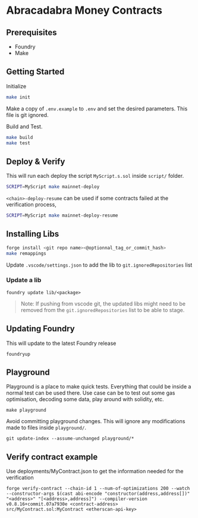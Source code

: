 # Abracadabra Money Contracts

## Prerequisites
- Foundry
- Make

## Getting Started

Initialize
```sh
make init
```

Make a copy of `.env.example` to `.env` and set the desired parameters. This file is git ignored.

Build and Test.

```sh
make build
make test
```

## Deploy & Verify
This will run each deploy the script `MyScript.s.sol` inside `script/` folder.
```sh
SCRIPT=MyScript make mainnet-deploy
```

`<chain>-deploy-resume` can be used if some contracts failed at the verification process, 
```sh
SCRIPT=MyScript make mainnet-deploy-resume
```

## Installing Libs
```sh
forge install <git repo name><@optionnal_tag_or_commit_hash>
make remappings
```
Update `.vscode/settings.json` to add the lib to `git.ignoredRepositories` list

### Update a lib
```
foundry update lib/<package>
```
> Note: If pushing from vscode git, the updated libs might need to be removed from the `git.ignoredRepositories` list to be able to stage.

## Updating Foundry
This will update to the latest Foundry release
```
foundryup
```

## Playground
Playground is a place to make quick tests. Everything that could be inside a normal test can be used there.
Use case can be to test out some gas optimisation, decoding some data, play around with solidity, etc.
```
make playground
```

Avoid committing playground changes. This will ignore any modifications made to files inside `playground/`.
```
git update-index --assume-unchanged playground/*
```

## Verify contract example
Use deployments/MyContract.json to get the information needed for the verification

```
forge verify-contract --chain-id 1 --num-of-optimizations 200 --watch --constructor-args $(cast abi-encode "constructor(address,address[])" "<address>" "[<address>,address]") --compiler-version v0.8.16+commit.07a7930e <contract-address> src/MyContract.sol:MyContract <etherscan-api-key>
```
